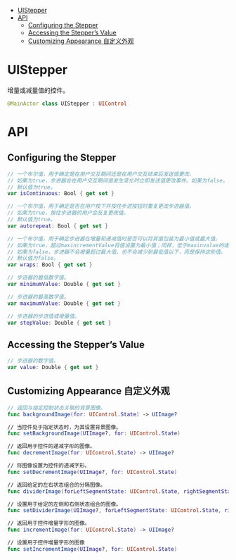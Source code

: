 <!-- TOC -->

- [UIStepper](#uistepper)
- [API](#api)
    - [Configuring the Stepper](#configuring-the-stepper)
    - [Accessing the Stepper’s Value](#accessing-the-steppers-value)
    - [Customizing Appearance 自定义外观](#customizing-appearance-自定义外观)

<!-- /TOC -->

# UIStepper

增量或减量值的控件。

```swift
@MainActor class UIStepper : UIControl
```

# API

## Configuring the Stepper 

```swift
// 一个布尔值，用于确定是在用户交互期间还是在用户交互结束后发送值更改。
// 如果为true，步进器会在用户交互期间值发生变化时立即发送值更改事件。如果为false，步进器会在用户交互结束后发送值更改事件。
// 默认值为true。
var isContinuous: Bool { get set }

// 一个布尔值，用于确定是否在用户按下并按住步进按钮时重复更改步进器值。
// 如果为true，按住步进器的用户会反复更改值。
// 默认值为true。
var autorepeat: Bool { get set }

// 一个布尔值，用于确定步进器在增量和递减值时是否可以将其值包装为最小值或最大值。
// 如果为true，超过maxincrementValue将值设置为最小值；同样，低于maxinvalue的递减将值设置为maxinvalue。
// 如果为false，步进器不会增量超过最大值，也不会减少到最低值以下，而是保持这些值。
// 默认值为false。
var wraps: Bool { get set }

// 步进器的最低数字值。
var minimumValue: Double { get set }

// 步进器的最高数字值。
var maximumValue: Double { get set }

// 步进器的步进值或增量值。
var stepValue: Double { get set }


```

## Accessing the Stepper’s Value 

```swift
// 步进器的数字值。
var value: Double { get set }

```

## Customizing Appearance 自定义外观

```swift
// 返回与指定控制状态关联的背景图像。
func backgroundImage(for: UIControl.State) -> UIImage?

// 当控件处于指定状态时，为其设置背景图像。
func setBackgroundImage(UIImage?, for: UIControl.State)

// 返回用于控件的递减字形的图像。
func decrementImage(for: UIControl.State) -> UIImage?

// 将图像设置为控件的递减字形。
func setDecrementImage(UIImage?, for: UIControl.State)

// 返回给定的左右状态组合的分隔图像。
func dividerImage(forLeftSegmentState: UIControl.State, rightSegmentState: UIControl.State) -> UIImage?

// 设置用于给定的左侧和右侧状态组合的图像。
func setDividerImage(UIImage?, forLeftSegmentState: UIControl.State, rightSegmentState: UIControl.State)

// 返回用于控件增量字形的图像。
func incrementImage(for: UIControl.State) -> UIImage?

// 设置用于控件增量字形的图像
func setIncrementImage(UIImage?, for: UIControl.State)

```